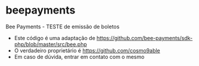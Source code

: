 # beepayments
Bee Payments - TESTE de emissão de boletos

- Este código é uma adaptação de https://github.com/bee-payments/sdk-php/blob/master/src/bee.php
- O verdadeiro proprietário é https://github.com/cosmo9able
- Em caso de dúvida, entrar em contato com o mesmo
